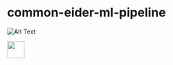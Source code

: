 # common-eider-ml-pipeline


![Alt Text](https://github.com/lindsayveazey/common-eider-ml-pipeline/blob/main/150620AA_clip.gif?raw=true)

<img src="https://github.com/lindsayveazey/common-eider-ml-pipeline/blob/main/150620AA_clip.gif?raw=true" width="40" height="40" />
